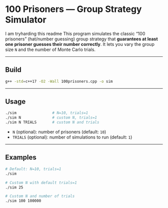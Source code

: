 # 100 Prisoners — Group Strategy Simulator

I am tryharding this readme
This program simulates the classic “100 prisoners” (hat/number guessing) group strategy that **guarantees at least one prisoner guesses their number correctly**. It lets you vary the group size `N` and the number of Monte Carlo trials.

---

## Build

```bash
g++ -std=c++17 -O2 -Wall 100prisoners.cpp -o sim
```

---

## Usage

```bash
./sim                # N=10, trials=1
./sim N              # custom N, trials=1
./sim N TRIALS       # custom N and trials
```

- `N` (optional): number of prisoners (default: `10`)
- `TRIALS` (optional): number of simulations to run (default: `1`)

---

## Examples

```bash
# Default: N=10, trials=1
./sim

# Custom N with default trials=1
./sim 25

# Custom N and number of trials
./sim 100 100000
```
